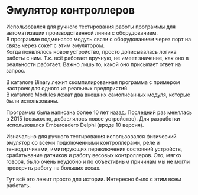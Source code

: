 # Эмулятор контроллеров
Использовался для ручного тестирования работы программы для автоматизации производственной линии с оборудованием.  
В программе подменялся модуль связи с оборудованием через порт на связь через сокет с этим эмулятором.  
Когда появлялось новое устройство, просто дописывалась логика работы с ним. Т.к. всё работает вручную, не имеет значение, как оно в реальности работает. Важно лишь то, какой оно присылает ответ на запрос.

В каталоге Binary лежит скомпилированная программа с примером настроек для одного из реальных предприятий.  
В каталоге Modules лежат два внешних самописанных модуля, которые были использованы.

Программа была написана более 10 лет назад. Последний раз менялась в 2015 (возможно, добавлялось новое устройство). Для разработки использовался Embarcadero Delphi (вроде 10 версия).

Изначально для ручного тестирования использовался физический эмулятор со всеми подключенными контроллерами, реле и тензодатчиками, имитирующих переключения состояний устройств, срабатывание датчиков и работу весовых контроллеров. Это, мягко говоря, было очень неудобно и по объективным причинам мы не могли проверять работу на больших весах.

Тут всё это лежит просто для истории. Интересно было с этим всем работать.